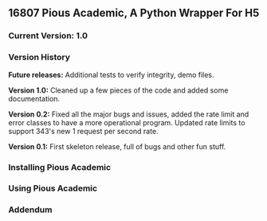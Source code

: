 <h2> 16807 Pious Academic, A Python Wrapper For H5</h2>
<h3> Current Version: 1.0 </h3>

<h3> Version History </h3>
<p><b>Future releases:</b> Additional tests to verify integrity, demo files.</p>
<p><b>Version 1.0:</b> Cleaned up a few pieces of the code and added some documentation.</p>
<p><b>Version 0.2:</b> Fixed all the major bugs and issues, added the rate limit and error classes to have a more operational program. Updated rate limits to support 343's new 1 request per second rate.</p>
<p><b>Version 0.1:</b> First skeleton release, full of bugs and other fun stuff.</p>

<h3> Installing Pious Academic </h3>

<h3> Using Pious Academic </h3>

<h3> Addendum </h3>

